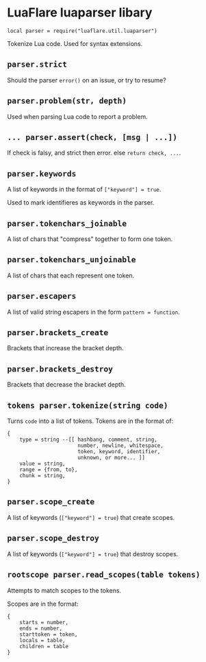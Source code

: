 # LuaFlare luaparser libary

`local parser = require("luaflare.util.luaparser")`

Tokenize Lua code.  Used for syntax extensions.

## `parser.strict`

Should the parser `error()` on an issue, or try to resume?

## `parser.problem(str, depth)`

Used when parsing Lua code to report a problem.

## `... parser.assert(check, [msg | ...])`

If check is falsy, and strict then error. else `return check, ...`.

## `parser.keywords`

A list of keywords in the format of `["keyword"] = true`.

Used to mark identifieres as keywords in the parser.

## `parser.tokenchars_joinable`

A list of chars that "compress" together to form one token.

## `parser.tokenchars_unjoinable`

A list of chars that each represent one token.

## `parser.escapers`

A list of valid string escapers in the form `pattern = function`.

## `parser.brackets_create`

Brackets that increase the bracket depth.

## `parser.brackets_destroy`

Brackets that decrease the bracket depth.

## `tokens parser.tokenize(string code)`

Turns `code` into a list of tokens.  Tokens are in the format of:

    {
    	type = string --[[ hashbang, comment, string, 
    	                   number, newline, whitespace,
    	                   token, keyword, identifier,
    	                   unknown, or more... ]]
    	value = string,
    	range = {from, to},
    	chunk = string,
    }

## `parser.scope_create`

A list of keywords (`["keyword"] = true`) that create scopes.

## `parser.scope_destroy`

A list of keywords (`["keyword"] = true`) that destroy scopes.

## `rootscope parser.read_scopes(table tokens)`

Attempts to match scopes to the tokens.

Scopes are in the format:

    {
        starts = number,
        ends = number,
        starttoken = token,
        locals = table,
        children = table
    }


